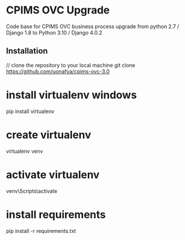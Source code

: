 # CPIMS OVC Upgrade
Code base for CPIMS OVC business process upgrade from python 2.7 / Django 1.8 to Python 3.10 / Django 4.0.2

## Installation
// clone the repository to your local machine
git clone https://github.com/uonafya/cpims-ovc-3.0

# install virtualenv windows
pip install virtualenv

# create virtualenv
virtualenv venv

# activate virtualenv
venv\Scripts\activate

# install requirements
pip install -r requirements.txt


